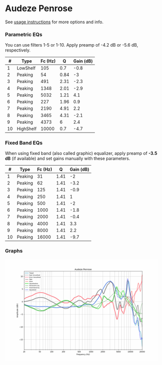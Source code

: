 # Audeze Penrose
See [usage instructions](https://github.com/jaakkopasanen/AutoEq#usage) for more options and info.

### Parametric EQs
You can use filters 1-5 or 1-10. Apply preamp of -4.2 dB or -5.6 dB, respectively.

|   # | Type      |   Fc (Hz) |    Q |   Gain (dB) |
|-----|-----------|-----------|------|-------------|
|   1 | LowShelf  |       105 | 0.7  |        -0.8 |
|   2 | Peaking   |        54 | 0.84 |        -3   |
|   3 | Peaking   |       491 | 2.31 |        -2.3 |
|   4 | Peaking   |      1348 | 2.01 |        -2.9 |
|   5 | Peaking   |      5032 | 1.21 |         4.1 |
|   6 | Peaking   |       227 | 1.96 |         0.9 |
|   7 | Peaking   |      2190 | 4.91 |         2.2 |
|   8 | Peaking   |      3465 | 4.31 |        -2.1 |
|   9 | Peaking   |      4373 | 6    |         2.4 |
|  10 | HighShelf |     10000 | 0.7  |        -4.7 |

### Fixed Band EQs
When using fixed band (also called graphic) equalizer, apply preamp of **-3.5 dB** (if available) and set gains manually with these parameters.

|   # | Type    |   Fc (Hz) |    Q |   Gain (dB) |
|-----|---------|-----------|------|-------------|
|   1 | Peaking |        31 | 1.41 |        -2   |
|   2 | Peaking |        62 | 1.41 |        -3.2 |
|   3 | Peaking |       125 | 1.41 |        -0.9 |
|   4 | Peaking |       250 | 1.41 |         1   |
|   5 | Peaking |       500 | 1.41 |        -2   |
|   6 | Peaking |      1000 | 1.41 |        -1.8 |
|   7 | Peaking |      2000 | 1.41 |        -0.4 |
|   8 | Peaking |      4000 | 1.41 |         3.3 |
|   9 | Peaking |      8000 | 1.41 |         2.2 |
|  10 | Peaking |     16000 | 1.41 |        -9.7 |

### Graphs
![](./Audeze%20Penrose.png)
